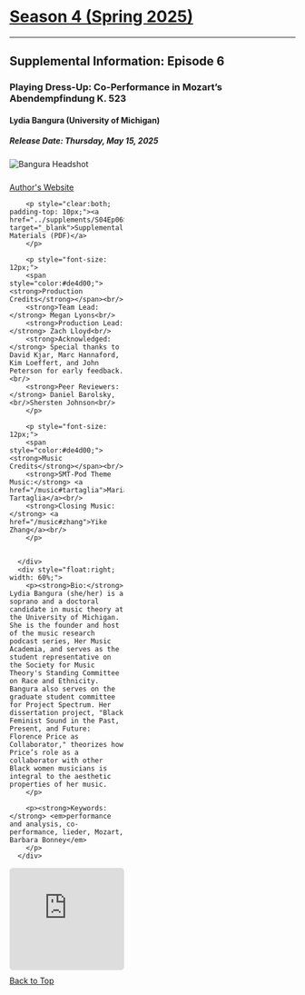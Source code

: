 <div class="seasonheader">
    <a href="/episodes/season04"><h1 class="seasonheader-text">Season 4 (Spring 2025)</h1></a>
</div>

<div>
<hr>
<h2>Supplemental Information: Episode 6</h2>

  <div class="supplement" id="e4.6">
    <h3 class="supplement-title">Playing Dress-Up: Co-Performance in Mozart’s Abendempfindung K. 523</h3>
    <h4>Lydia Bangura (University of Michigan)</h4>
    <h5>Release Date: Thursday, May 15, 2025</h5>
    <div class="floatsupps">
      <div style="float:left; width: 40%;">
        <img class="biopic" alt="Bangura Headshot" src="../supplements/S04Ep06bangura.jpg">
        <p style="clear:both; padding-top: 10px;"><a href="https://hermusicacademia.com" target="_blank">Author's Website</a><br/></p>

        <p style="clear:both; padding-top: 10px;"><a href="../supplements/S04Ep06Supp_bangura.pdf" target="_blank">Supplemental Materials (PDF)</a>
        </p>

        <p style="font-size: 12px;">
        <span style="color:#de4d00;"><strong>Production Credits</strong></span><br/>
        <strong>Team Lead:</strong> Megan Lyons<br/>
        <strong>Production Lead:</strong> Zach Lloyd<br/>
        <strong>Acknowledged:</strong> Special thanks to David Kjar, Marc Hannaford, Kim Loeffert, and John Peterson for early feedback.<br/>
        <strong>Peer Reviewers:</strong> Daniel Barolsky, <br/>Shersten Johnson<br/>
        </p>

        <p style="font-size: 12px;">
        <span style="color:#de4d00;"><strong>Music Credits</strong></span><br/>
        <strong>SMT-Pod Theme Music:</strong> <a href="/music#tartaglia">Maria Tartaglia</a><br/>
        <strong>Closing Music:</strong> <a href="/music#zhang">Yike Zhang</a><br/>
        </p>


      </div>
      <div style="float:right; width: 60%;">
        <p><strong>Bio:</strong> Lydia Bangura (she/her) is a soprano and a doctoral candidate in music theory at the University of Michigan. She is the founder and host of the music research podcast series, Her Music Academia, and serves as the student representative on the Society for Music Theory's Standing Committee on Race and Ethnicity. Bangura also serves on the graduate student committee for Project Spectrum. Her dissertation project, "Black Feminist Sound in the Past, Present, and Future: Florence Price as Collaborator," theorizes how  Price’s role as a collaborator with other Black women musicians is integral to the aesthetic properties of her music.
        </p>

        <p><strong>Keywords:</strong> <em>performance and analysis, co-performance, lieder, Mozart, Barbara Bonney</em>
        </p>
      </div>
<div style="width: 100%; height: 180px; margin-top: 10px; margin-bottom: 10px; border-radius: 6px; overflow:hidden; clear:both;">
<iframe style="width: 100%; height: 180px;" frameborder="no" scrolling="no" seamless src="https://player.captivate.fm/episode/21029fe4-85fc-4bc8-af89-2a993081f69c/"></iframe></div>
    <a class="to-top" href="#top">Back to Top</a>
  </div>  
